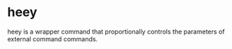 # heey
heey is a wrapper command that proportionally controls the parameters of external command commands.
